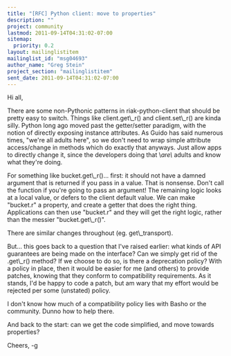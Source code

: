 ```yaml
---
title: "[RFC] Python client: move to properties"
description: ""
project: community
lastmod: 2011-09-14T04:31:02-07:00
sitemap:
  priority: 0.2
layout: mailinglistitem
mailinglist_id: "msg04693"
author_name: "Greg Stein"
project_section: "mailinglistitem"
sent_date: 2011-09-14T04:31:02-07:00
---
```



Hi all,

There are some non-Pythonic patterns in riak-python-client that should
be pretty easy to switch. Things like client.get\\_r() and
client.set\\_r() are kinda silly. Python long ago moved past the
getter/setter paradigm, with the notion of directly exposing instance
attributes. As Guido has said numerous times, "we're all adults here",
so we don't need to wrap simple attribute access/change in methods
which do exactly that anyways. Just allow apps to directly change it,
since the developers doing that \\*are\\* adults and know what they're
doing.

For something like bucket.get\\_r()... first: it should not have a
damned argument that is returned if you pass in a value. That is
nonsense. Don't call the function if you're going to pass an argument!
The remaining logic looks at a local value, or defers to the client
default value. We can make "bucket.r" a property, and create a getter
that does the right thing. Applications can then use "bucket.r" and
they will get the right logic, rather than the messier
"bucket.get\\_r()".

There are similar changes throughout (eg. get\\_transport).

But... this goes back to a question that I've raised earlier: what
kinds of API guarantees are being made on the interface? Can we simply
get rid of the .get\\_r() method? If we choose to do so, is there a
deprecation policy? With a policy in place, then it would be easier
for me (and others) to provide patches, knowing that they conform to
compatibility requirements. As it stands, I'd be happy to code a
patch, but am wary that my effort would be rejected per some
(unstated) policy.

I don't know how much of a compatibility policy lies with Basho or the
community. Dunno how to help there.

And back to the start: can we get the code simplified, and move
towards properties?

Cheers,
-g

